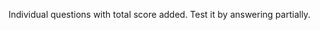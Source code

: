 Individual questions with total score added.
Test it by answering partially.


<question source="labguidepage001E9lOqOXc" />
<question source="labguidepage0013aMxK1cK" />
